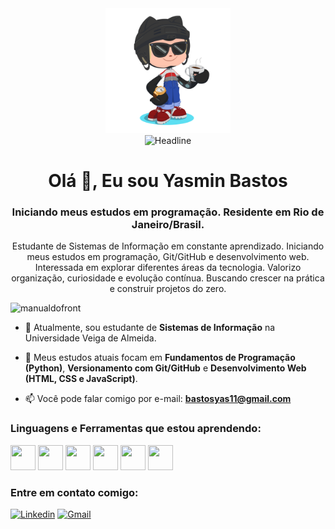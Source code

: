 <div align=center>
    <img src="https://raw.githubusercontent.com/AhmedFathyDev/AhmedFathyDev/main/GitHub.png" alt="GitHub Octocat Drinking a Cup of Coffee" height="200">
</div>
<div align=center>
    <img src="https://readme-typing-svg.herokuapp.com?color=%236FDA44&size=32&center=true&vCenter=true&width=600&height=50&lines=Cursanso+Sistemas+de+Informação;" alt="Headline" />
</div>

<h1 align="center">Olá 👋, Eu sou Yasmin Bastos </h1>
<h3 align="center"> Iniciando meus estudos em programação. Residente em Rio de Janeiro/Brasil.</h3>
<p align="center">Estudante de Sistemas de Informação em constante aprendizado.
Iniciando meus estudos em programação, Git/GitHub e desenvolvimento web.
Interessada em explorar diferentes áreas da tecnologia.
Valorizo organização, curiosidade e evolução contínua.
Buscando crescer na prática e construir projetos do zero.</p>

<p align="left"> <img src="https://komarev.com/ghpvc/?username=yasbsr&label=Visualizações%20no%20perfil&color=0e75b6&style=flat" alt="manualdofront" /> </p>



- 🔭 Atualmente, sou estudante de **Sistemas de Informação** na Universidade Veiga de Almeida.

- 🌱 Meus estudos atuais focam em **Fundamentos de Programação (Python)**, **Versionamento com Git/GitHub** e **Desenvolvimento Web (HTML, CSS e JavaScript)**.

- 📫 Você pode falar comigo por e-mail: **bastosyas11@gmail.com**

<h3 align="left">Linguagens e Ferramentas que estou aprendendo:</h3>

<p align="left">
  <img src="https://cdn.jsdelivr.net/gh/devicons/devicon/icons/python/python-original.svg" width="40" height="40"/>
  <img src="https://cdn.jsdelivr.net/gh/devicons/devicon/icons/html5/html5-original.svg" width="40" height="40"/>
  <img src="https://cdn.jsdelivr.net/gh/devicons/devicon/icons/css3/css3-original.svg" width="40" height="40"/>
  <img src="https://cdn.jsdelivr.net/gh/devicons/devicon/icons/javascript/javascript-original.svg" width="40" height="40"/>
  <img src="https://cdn.jsdelivr.net/gh/devicons/devicon/icons/git/git-original.svg" width="40" height="40"/>
  <img src="https://cdn.jsdelivr.net/gh/devicons/devicon/icons/github/github-original.svg" width="40" height="40"/>
</p>


<h3 align="left">Entre em contato comigo:</h3>

[![Linkedin](https://skillicons.dev/icons?i=linkedin)](https://br.linkedin.com/in/yasmin-bastos-750099353)
[![Gmail](https://skillicons.dev/icons?i=gmail)](mailto:bastosyas11@gmail.com)


